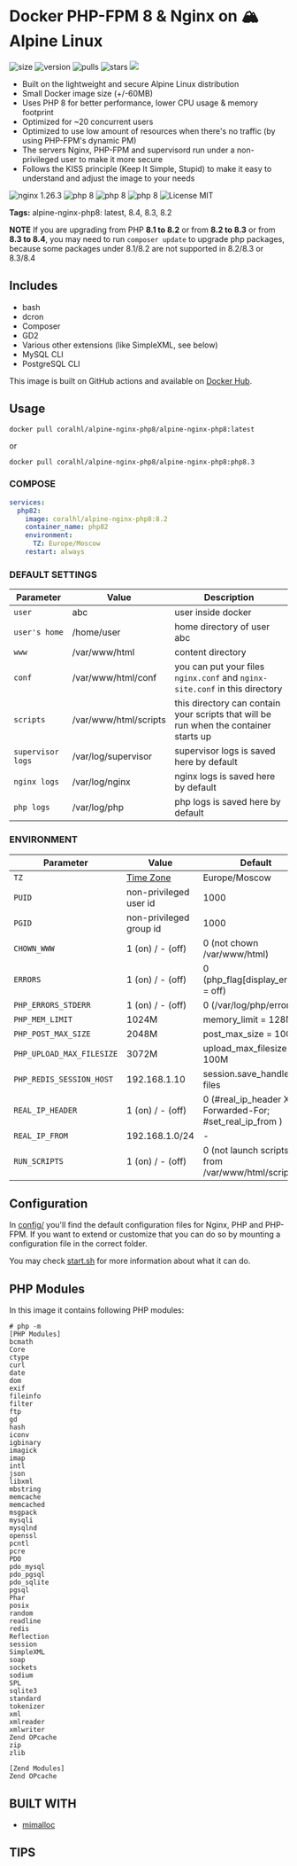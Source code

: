 
# Docker PHP-FPM 8 & Nginx on 🏔️ Alpine Linux

![size](https://img.shields.io/docker/image-size/coralhl/alpine-nginx-php8/latest?color=0eb305) ![version](https://img.shields.io/docker/v/coralhl/alpine-nginx-php8/latest?color=eb7a09) ![pulls](https://img.shields.io/docker/pulls/coralhl/alpine-nginx-php8?color=2b75d6) ![stars](https://img.shields.io/docker/stars/coralhl/alpine-nginx-php8?color=e6a50e) [<img src="https://img.shields.io/badge/github-coralhl-blue?logo=github">](https://github.com/coralhl)

* Built on the lightweight and secure Alpine Linux distribution
* Small Docker image size (+/-60MB)
* Uses PHP 8 for better performance, lower CPU usage & memory footprint
* Optimized for ~20 concurrent users
* Optimized to use low amount of resources when there's no traffic (by using PHP-FPM's dynamic PM)
* The servers Nginx, PHP-FPM and supervisord run under a non-privileged user to make it more secure
* Follows the KISS principle (Keep It Simple, Stupid) to make it easy to understand and adjust the image to your needs

![nginx 1.26.3](https://img.shields.io/badge/nginx-1.26-brightgreen.svg)
![php 8](https://img.shields.io/badge/php-8.4-brightgreen.svg)
![php 8](https://img.shields.io/badge/php-8.3-brightgreen.svg)
![php 8](https://img.shields.io/badge/php-8.2-brightgreen.svg)
![License MIT](https://img.shields.io/badge/license-MIT-blue.svg)

**Tags:** alpine-nginx-php8: latest, 8.4, 8.3, 8.2

**NOTE** If you are upgrading from PHP **8.1 to 8.2** or from **8.2 to 8.3** or from **8.3 to 8.4**, you may need to run `composer update` to upgrade php packages, because some packages under 8.1/8.2 are not supported in 8.2/8.3 or 8.3/8.4

## Includes

* bash
* dcron
* Composer
* GD2
* Various other extensions (like SimpleXML, see below)
* MySQL CLI
* PostgreSQL CLI

This image is built on GitHub actions and available on [Docker Hub](https://hub.docker.com/r/coralhl/alpine-nginx-php8).

## Usage

```
docker pull coralhl/alpine-nginx-php8/alpine-nginx-php8:latest
```
or
```
docker pull coralhl/alpine-nginx-php8/alpine-nginx-php8:php8.3
```

### COMPOSE
```yaml
services:
  php82:
    image: coralhl/alpine-nginx-php8:8.2
    container_name: php82
    environment:
      TZ: Europe/Moscow
    restart: always
```

### DEFAULT SETTINGS
| Parameter | Value | Description |
| --- | --- | --- |
| `user` | abc | user inside docker |
| `user's home` | /home/user | home directory of user abc |
| `www` | /var/www/html | content directory |
| `conf` | /var/www/html/conf | you can put your files `nginx.conf` and `nginx-site.conf` in this directory |
| `scripts` | /var/www/html/scripts | this directory can contain your scripts that will be run when the container starts up |
| `supervisor logs` | /var/log/supervisor | supervisor logs is saved here by default |
| `nginx logs` | /var/log/nginx | nginx logs is saved here by default |
| `php logs` | /var/log/php | php logs is saved here by default |

### ENVIRONMENT
| Parameter | Value | Default |
| --- | --- | --- |
| `TZ` | [Time Zone](https://en.wikipedia.org/wiki/List_of_tz_database_time_zones) | Europe/Moscow |
| `PUID` | non-privileged user id | 1000 |
| `PGID` | non-privileged group id | 1000 |
| `CHOWN_WWW` | 1 (on) / - (off) | 0 (not chown /var/www/html) |
| `ERRORS` | 1 (on) / - (off) | 0 (php_flag[display_errors] = off) |
| `PHP_ERRORS_STDERR` | 1 (on) / - (off) | 0 (/var/log/php/error.log) |
| `PHP_MEM_LIMIT` | 1024M | memory_limit = 128M |
| `PHP_POST_MAX_SIZE` | 2048M | post_max_size = 100M |
| `PHP_UPLOAD_MAX_FILESIZE` | 3072M | upload_max_filesize = 100M |
| `PHP_REDIS_SESSION_HOST` | 192.168.1.10 | session.save_handler = files |
| `REAL_IP_HEADER` | 1 (on) / - (off) | 0 (#real_ip_header X-Forwarded-For; #set_real_ip_from ) |
| `REAL_IP_FROM` | 192.168.1.0/24 | - |
| `RUN_SCRIPTS` | 1 (on) / - (off) | 0 (not launch scripts from /var/www/html/scripts/*) |

## Configuration
In [config/](config/) you'll find the default configuration files for Nginx, PHP and PHP-FPM.
If you want to extend or customize that you can do so by mounting a configuration file in the correct folder.

You may check [start.sh](https://github.com/coralhl/alpine-nginx-php8/blob/master/start.sh) for more information about what it can do.

## PHP Modules

In this image it contains following PHP modules:

```
# php -m
[PHP Modules]
bcmath
Core
ctype
curl
date
dom
exif
fileinfo
filter
ftp
gd
hash
iconv
igbinary
imagick
imap
intl
json
libxml
mbstring
memcache
memcached
msgpack
mysqli
mysqlnd
openssl
pcntl
pcre
PDO
pdo_mysql
pdo_pgsql
pdo_sqlite
pgsql
Phar
posix
random
readline
redis
Reflection
session
SimpleXML
soap
sockets
sodium
SPL
sqlite3
standard
tokenizer
xml
xmlreader
xmlwriter
Zend OPcache
zip
zlib

[Zend Modules]
Zend OPcache
```

## BUILT WITH
* [mimalloc](https://github.com/coralhl/alpine-base-docker)

## TIPS
